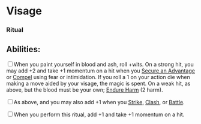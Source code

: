 # Visage
### Ritual


## Abilities:
<input type="checkbox" />When you paint yourself in blood and ash, roll +wits. On a strong hit, you may add +2 and take +1 momentum on a hit when you [Secure an Advantage](ironsworn/moves/adventure/secure_an_advantage) or [Compel](ironsworn/moves/relationship/compel) using fear or intimidation. If you roll a 1 on your action die when making a move aided by your visage, the magic is spent. On a weak hit, as above, but the blood must be your own; [Endure Harm](ironsworn/moves/suffer/endure_harm) (2 harm).

<input type="checkbox" />As above, and you may also add +1 when you [Strike](ironsworn/moves/combat/strike), [Clash](ironsworn/moves/combat/clash), or [Battle](ironsworn/moves/combat/battle).

<input type="checkbox" />When you perform this ritual, add +1 and take +1 momentum on a hit.

